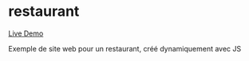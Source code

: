 # restaurant

[Live Demo](https://j-codepro.github.io/restaurant/)

Exemple de site web pour un restaurant, créé dynamiquement avec JS
